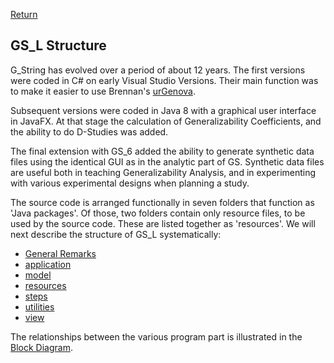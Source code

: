 [Return](About.md)

## GS_L Structure ##
G_String has evolved over a period of about 12 years. The first versions were coded in C# on early Visual Studio Versions. Their main function was to make it easier to use Brennan's [urGenova](https://education.uiowa.edu/casma/computer-programs).

Subsequent versions were coded in Java 8 with a graphical user interface in JavaFX. At that stage the calculation of Generalizability Coefficients, and the ability to do D-Studies was added.

The final extension with GS_6 added the ability to generate synthetic data files using the identical GUI as in the analytic part of GS. Synthetic data files are useful both in teaching Generalizability Analysis, and in experimenting with various experimental designs when planning a study.

The source code is arranged functionally in seven folders that function as 'Java packages'. Of those, two folders contain only resource files, to be used by the source code. These are listed together as 'resources'. We will next describe the structure of GS_L systematically:

- [General Remarks](general.md)
- [application](application.md)
- [model](model.md)
- [resources](resources.md)
- [steps](steps.md)
- [utilities](utilities.md)
- [view](view.md)

The relationships between the various program part is illustrated in the [Block Diagram](img/block.png).
